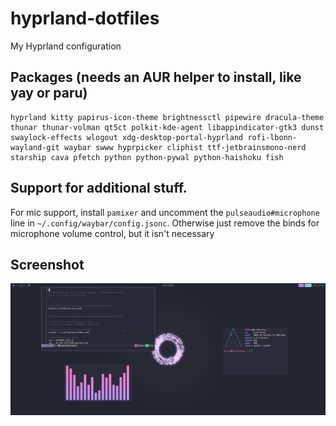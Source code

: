 # hyprland-dotfiles
My Hyprland configuration

## Packages (needs an AUR helper to install, like yay or paru)
```
hyprland kitty papirus-icon-theme brightnessctl pipewire dracula-theme thunar thunar-volman qt5ct polkit-kde-agent libappindicator-gtk3 dunst swaylock-effects wlogout xdg-desktop-portal-hyprland rofi-lbonn-wayland-git waybar swww hyprpicker cliphist ttf-jetbrainsmono-nerd starship cava pfetch python python-pywal python-haishoku fish
```
## Support for additional stuff.
For mic support, install ```pamixer``` and uncomment the ```pulseaudio#microphone``` line in ```~/.config/waybar/config.jsonc```. Otherwise just remove the binds for microphone volume control, but it isn't necessary


## Screenshot
![Gif](/screenshot.png)
